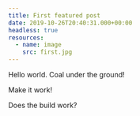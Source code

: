 ```yaml
---
title: First featured post
date: 2019-10-26T20:40:31.000+00:00
headless: true
resources:
  - name: image
    src: first.jpg    
---
```

Hello world. Coal under the ground!

Make it work!

Does the build work?
